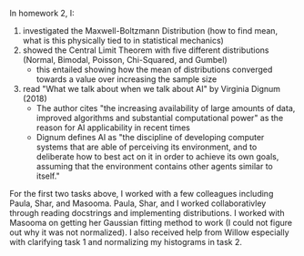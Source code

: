 In homework 2, I:
1. investigated the Maxwell-Boltzmann Distribution (how to find mean, what is this physically tied to in statistical mechanics)
2. showed the Central Limit Theorem with five different distributions (Normal, Bimodal, Poisson, Chi-Squared, and Gumbel)
    - this entailed showing how the mean of distributions converged towards a value over increasing the sample size
3. read "What we talk about when we talk about AI" by Virginia Dignum (2018)
    - The author cites "the increasing availability of large amounts of data, improved algorithms and substantial computational power" as the reason for AI applicability in recent times
    - Dignum defines AI as "the discipline of developing computer systems that are able of perceiving its environment, and to deliberate how to best act on it in order to achieve its own goals, assuming that the environment contains other agents similar to itself."

For the first two tasks above, I worked with a few colleagues including Paula, Shar, and Masooma. Paula, Shar, and I worked collaborativley through reading docstrings and implementing distributions. I worked with Masooma on getting her Gaussian fitting method to work (I could not figure out why it was not normalized). I also received help from Willow especially with clarifying task 1 and normalizing my histograms in task 2.
